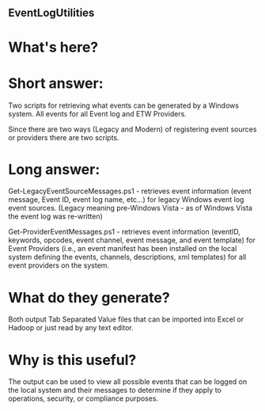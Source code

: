 ## EventLogUtilities
# What's here?
# Short answer:
Two scripts for retrieving what events can be generated by a Windows system. All events for all Event log and ETW Providers.

Since there are two ways (Legacy and Modern) of registering event sources or providers there are two scripts.

# Long answer:
Get-LegacyEventSourceMessages.ps1 - retrieves event information (event message, Event ID, event log name, etc...) for legacy Windows event log event sources. (Legacy meaning pre-Windows Vista - as of Windows Vista the event log was re-written)

Get-ProviderEventMessages.ps1 - retrieves event information (eventID, keywords, opcodes, event channel, event message, and event template) for Event Providers (i.e., an event manifest has been installed on the local system defining the events, channels, descriptions, xml templates) for all event providers on the system.

# What do they generate?

Both output Tab Separated Value files that can be imported into Excel or Hadoop or just read by any text editor.

# Why is this useful?

The output can be used to view all possible events that can be logged on the local system and their messages to determine if they apply to operations, security, or compliance purposes.
